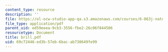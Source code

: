 ```yaml
---
content_type: resource
description: ''
file: https://ol-ocw-studio-app-qa.s3.amazonaws.com/courses/6-863j-natural-language-and-the-computer-representation-of-knowledge-spring-2003/69c72446ed3b57eb6bacab730649fe99_brill.pdf
file_type: application/pdf
parent_uid: ed59eeea-9cb3-3556-fbe2-26c06f844506
resourcetype: Document
title: brill.pdf
uid: 69c72446-ed3b-57eb-6bac-ab730649fe99
---
```

